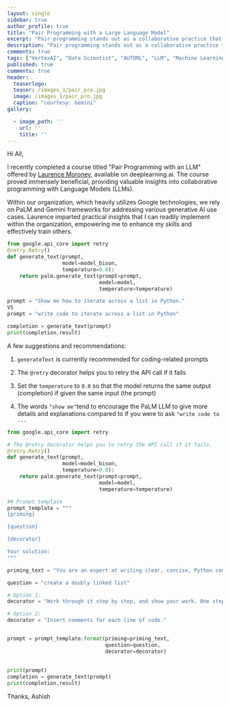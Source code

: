 ```yaml
---
layout: single
sidebar: true
author_profile: true
title: "Pair Programming with a Large Language Model"
excerpt: "Pair programming stands out as a collaborative practice that has gained significant traction"
description: "Pair programming stands out as a collaborative practice that has gained significant traction."
comments: true
tags: ["VertexAI", "Data Scientist", "AUTOML", "LLM", "Machine Learning", "ML System Design"]
published: true
comments: true
header:
  teaserlogo:
  teaser: /images_1/pair_pro.jpg
  image: /images_1/pair_pro.jpg
  caption: "courtesy: Gemini"
gallery:

  - image_path: ''
    url: ''
    title: ''
---
```


Hi All,

I recently completed a course titled "Pair Programming with an LLM" offered by [Laurence Moroney](https://laurencemoroney.com/), available on deeplearning.ai. The course proved immensely beneficial, providing valuable insights into collaborative programming with Language Models (LLMs).

Within our organization, which heavily utilizes Google technologies, we rely on PaLM and Gemini frameworks for addressing various generative AI use cases. Laurence imparted practical insights that I can readily implement within the organization, empowering me to enhance my skills and effectively train others.

```python
from google.api_core import retry
@retry.Retry()
def generate_text(prompt,
                  model=model_bison,
                  temperature=0.0):
    return palm.generate_text(prompt=prompt,
                              model=model,
                              temperature=temperature)

prompt = "Show me how to iterate across a list in Python."
VS
prompt = "write code to iterate across a list in Python"

completion = generate_text(prompt)
print(completion.result)
```

A few suggestions and recommendations:

1. `generateText` is currently recommended for coding-related prompts

2. The `@retry` decorator helps you to retry the API call if it fails

3. Set the `temperature` to `0.0` so that the model returns the same output (completion) if given the same input (the prompt)

4. The words `"show me"`tend to encourage the PaLM LLM to give more details and explanations compared to if you were to ask `"write code to ...`

```python
from google.api_core import retry

# The @retry decorator helps you to retry the API call if it fails.
@retry.Retry()
def generate_text(prompt, 
                  model=model_bison, 
                  temperature=0.0):
    return palm.generate_text(prompt=prompt,
                              model=model,
                              temperature=temperature)

## Prompt template							  
prompt_template = """
{priming}

{question}

{decorator}

Your solution:
"""

priming_text = "You are an expert at writing clear, concise, Python code."

question = "create a doubly linked list"

# Option 1:
decorator = "Work through it step by step, and show your work. One step per line."

# Option 2:
decorator = "Insert comments for each line of code."


prompt = prompt_template.format(priming=priming_text,
                                question=question,
                                decorator=decorator)
								
								
print(prompt)
completion = generate_text(prompt)
print(completion.result)

```

Thanks,
Ashish

